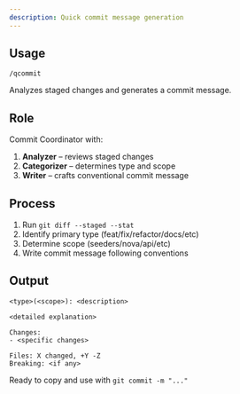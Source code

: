 ```yaml
---
description: Quick commit message generation
---
```


## Usage
`/qcommit`

Analyzes staged changes and generates a commit message.

## Role
Commit Coordinator with:
1. **Analyzer** – reviews staged changes
2. **Categorizer** – determines type and scope
3. **Writer** – crafts conventional commit message

## Process
1. Run `git diff --staged --stat`
2. Identify primary type (feat/fix/refactor/docs/etc)
3. Determine scope (seeders/nova/api/etc)
4. Write commit message following conventions

## Output
```
<type>(<scope>): <description>

<detailed explanation>

Changes:
- <specific changes>

Files: X changed, +Y -Z
Breaking: <if any>
```

Ready to copy and use with `git commit -m "..."`
